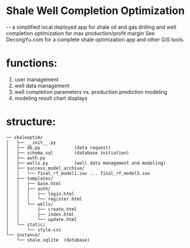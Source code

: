 
# Shale Well Completion Optimization
-- a simplified local deployed app for shale oil and gas drilling and well completion optimization for max production/profit margin
See DecongYu.com for a complete shale optimization app and other GIS tools. 

# functions:
  1. user management
  2. well data management
  3. well completion parameters vs. production prediction modeling
  4. modeling result chart displays

# structure:

```
── shaleoptim/
│   ├── __init__.py
│   ├── db.py             (data request)
│   ├── schema.sql        (database initiation)
│   ├── auth.py
│   ├── wells.py          (well data management and modeling)
│   ├── success_model_archive/
│   │   └── final_rf_model1.sav ... final_rf_model5.sav
│   ├── templates/
│   │   ├── base.html
│   │   ├── auth/
│   │   │   ├── login.html
│   │   │   └── register.html
│   │   └── wells/
│   │       ├── create.html
│   │       ├── index.html
│   │       └── update.html
│   └── static/
│       └── style.css
└── instance/     
    └── shale.sqlite  (database)     
```       
